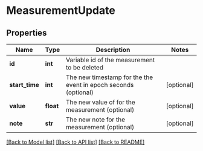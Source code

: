 # MeasurementUpdate

## Properties
Name | Type | Description | Notes
------------ | ------------- | ------------- | -------------
**id** | **int** | Variable id of the measurement to be deleted | 
**start_time** | **int** | The new timestamp for the the event in epoch seconds (optional) | [optional] 
**value** | **float** | The new value of for the measurement (optional) | [optional] 
**note** | **str** | The new note for the measurement (optional) | [optional] 

[[Back to Model list]](../README.md#documentation-for-models) [[Back to API list]](../README.md#documentation-for-api-endpoints) [[Back to README]](../README.md)



